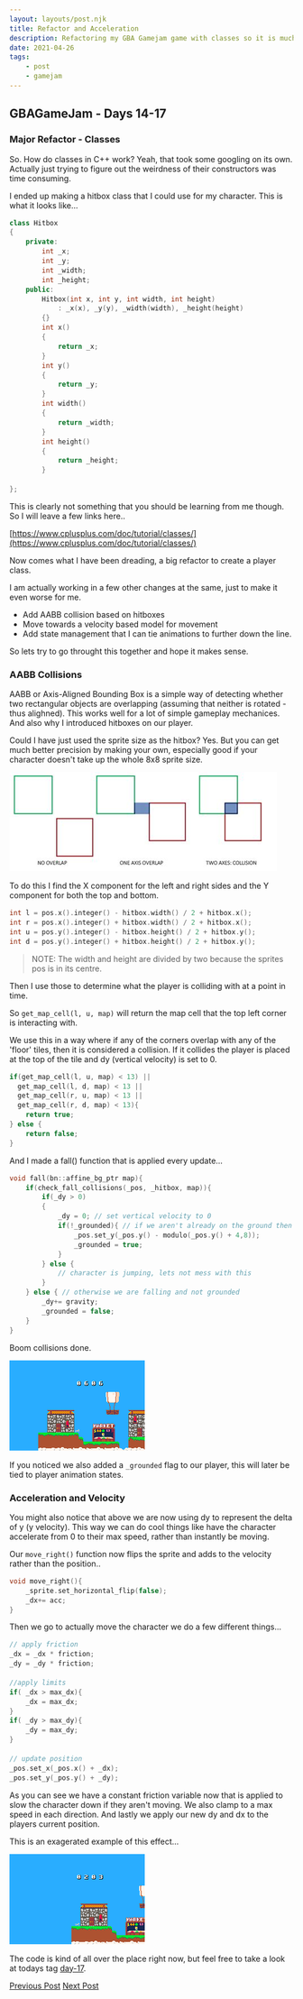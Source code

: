 ```yaml
---
layout: layouts/post.njk
title: Refactor and Acceleration
description: Refactoring my GBA Gamejam game with classes so it is much nicer
date: 2021-04-26
tags:
    - post
    - gamejam
---
```


>
## GBAGameJam - Days 14-17

### Major Refactor - Classes

So. How do classes in C++ work? Yeah, that took some googling on its own. Actually just trying to figure out the weirdness of their constructors was time consuming.

I ended up making a hitbox class that I could use for my character. This is what it looks like...

``` cpp
class Hitbox
{
    private:
        int _x;
        int _y;
        int _width;
        int _height;
    public:
        Hitbox(int x, int y, int width, int height)
            : _x(x), _y(y), _width(width), _height(height)
        {}
        int x()
        {
            return _x;
        }
        int y()
        {
            return _y;
        }
        int width()
        {
            return _width;
        }
        int height()
        {
            return _height;
        }

};
```

This is clearly not something that you should be learning from me though. So I will leave a few links here..

[https://www.cplusplus.com/doc/tutorial/classes/](https://www.cplusplus.com/doc/tutorial/classes/)

Now comes what I have been dreading, a big refactor to create a player class.

I am actually working in a few other changes at the same, just to make it even worse for me.

+ Add AABB collision based on hitboxes
+ Move towards a velocity based model for movement
+ Add state management that I can tie animations to further down the line.

So lets try to go throught this together and hope it makes sense.

### AABB Collisions

AABB or Axis-Aligned Bounding Box is a simple way of detecting whether two rectangular objects are overlapping (assuming that neither is rotated - thus alighned). This works well for a lot of simple gameplay mechanices. And also why I introduced hitboxes on our player.

Could I have just used the sprite size as the hitbox? Yes. But you can get much better precision by making your own, especially good if your character doesn't take up the whole 8x8 sprite size.

![](/img/AABB.jpg)

To do this I find the X component for the left and right sides and the Y component for both the top and bottom.

``` cpp
int l = pos.x().integer() - hitbox.width() / 2 + hitbox.x();
int r = pos.x().integer() + hitbox.width() / 2 + hitbox.x();
int u = pos.y().integer() - hitbox.height() / 2 + hitbox.y();
int d = pos.y().integer() + hitbox.height() / 2 + hitbox.y();
```

> NOTE: The width and height are divided by two because the sprites pos is in its centre.

Then I use those to determine what the player is colliding with at a point in time.

So `get_map_cell(l, u, map)` will return the map cell that the top left corner is interacting with.

We use this in a way where if any of the corners overlap with any of the 'floor' tiles, then it is considered a collision. If it collides the player is placed at the top of the tile and dy (vertical velocity) is set to 0.

``` cpp
if(get_map_cell(l, u, map) < 13) ||
  get_map_cell(l, d, map) < 13 ||
  get_map_cell(r, u, map) < 13 ||
  get_map_cell(r, d, map) < 13){
    return true;
} else {
    return false;
}
```

And I made a fall() function that is applied every update...

``` cpp
void fall(bn::affine_bg_ptr map){
    if(check_fall_collisions(_pos, _hitbox, map)){
        if(_dy > 0)
        {
            _dy = 0; // set vertical velocity to 0
            if(!_grounded){ // if we aren't already on the ground then lets move us to the top and set our flag
                _pos.set_y(_pos.y() - modulo(_pos.y() + 4,8));
                _grounded = true;
            }
        } else {
            // character is jumping, lets not mess with this
        }
    } else { // otherwise we are falling and not grounded
        _dy+= gravity; 
        _grounded = false;
    }
}
```

Boom collisions done.

![](/img/collisions.gif)

If you noticed we also added a  `_grounded` flag to our player, this will later be tied to player animation states.

### Acceleration and Velocity

You might also notice that above we are now using dy to represent the delta of y (y velocity). This way we can do cool things like have the character accelerate from 0 to their max speed, rather than instantly be moving.

Our `move_right()` function now flips the sprite and adds to the velocity rather than the position..

``` cpp
void move_right(){
    _sprite.set_horizontal_flip(false);
    _dx+= acc;
}
```

Then we go to actually move the character we do a few different things...

``` cpp
// apply friction
_dx = _dx * friction;
_dy = _dy * friction;

//apply limits
if( _dx > max_dx){
    _dx = max_dx;
}
if( _dy > max_dy){
    _dy = max_dy;
}

// update position
_pos.set_x(_pos.x() + _dx);
_pos.set_y(_pos.y() + _dy);
```

As you can see we have a constant friction variable now that is applied to slow the character down if they aren't moving. We also clamp to a max speed in each direction. And lastly we apply our new dy and dx to the players current position.

This is an exagerated example of this effect...

![](/img/acceleration.gif)

The code is kind of all over the place right now, but feel free to take a look at todays tag [day-17](https://github.com/foopod/gbaGamejam2021/releases/tag/day-17).

[Previous Post](/post/day-13)
[Next Post](/post/day-20)